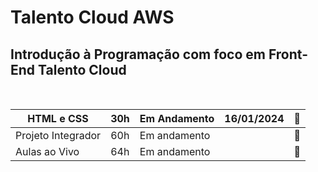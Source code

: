 # Talento Cloud AWS

## Introdução à Programação com foco em Front-End   Talento Cloud     
<BR>

| HTML e CSS | 30h | Em Andamento | 16/01/2024  | 📁|
| --- | --- | --- | --- | --- |
| Projeto Integrador | 60h | Em andamento |  | 📁 |
| Aulas ao Vivo | 64h | Em andamento |  | 📁 |
